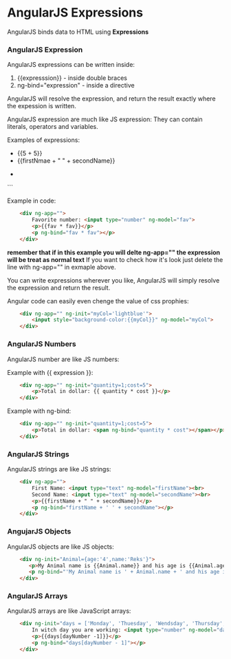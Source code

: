 # AngularJS Expressions
AngularJS binds data to HTML using **Expressions**

### AngularJS Expression
AngularJS expressions can be written inside:
1. {{expresssion}} - inside double braces
2. ng-bind="expression" - inside a directive

AngularJS will resolve the expression, and return the result exactly where the expession is written.

AngularJS expression are much like JS expression: They can contain literals, operators and variables.

Examples of expressions:
* {{5 + 5}}
* {{firstNmae + " " + secondName}}
* ```HTML
<p ng-bind="fav * fav"></p>
```

Example in code:
```HTML
    <div ng-app="">
        Favorite number: <input type="number" ng-model="fav">
        <p>{{fav * fav}}</p>
        <p ng-bind="fav * fav"></p>
    </div> 
```

**remember that if in this example you will delte ng-app="" the expression will be treat as normal text**
If you want to check how it's look just delete the line with ng-app="" in exmaple above.

You can write expressions wherever you like, AngularJS will simply resolve the expression and return the result.

Angular code can easily even chenge the value of css prophies:
```HTML
    <div ng-app="" ng-init="myCol='lightblue'">
        <input style="background-color:{{myCol}}" ng-model="myCol">
    </div>
```
### AngularJS Numbers
AngularJS number are like JS numbers:

Example with {{ expression }}:
```HTML
    <div ng-app="" ng-init="quantity=1;cost=5">
        <p>Total in dollar: {{ quantity * cost }}</p>
    </div>
```

Example with ng-bind:
```HTML
    <div ng-app="" ng-init="quantity=1;cost=5">
        <p>Total in dollar: <span ng-bind="quantity * cost"></span></p>
    </div>
```
### AngularJS Strings
AngularJS strings are like JS strings:

```HTML
    <div ng-app="">
        First Name: <input type="text" ng-model="firstName"><br>
        Second Name: <input type="text" ng-model="secondName"><br>
        <p>{{firstName + " " + secondName}}</p>
        <p ng-bind="firstName + ' ' + secondName"></p>
    </div>
```

### AngujarJS Objects
AngularJS objects are like JS objects:

```HTML
    <div ng-init="Animal={age:'4',name:'Reks'}">
       <p>My Animal name is {{Animal.name}} and his age is {{Animal.age}}</p>
       <p ng-bind="'My Animal name is ' + Animal.name + ' and his age is ' + Animal.age"></p>
    </div>
```

### AngularJS Arrays
AngularJS arrays are like JavaScript arrays:

```HTML
    <div ng-init="days = ['Monday', 'Thuesday', 'Wendsday', 'Thursday', 'Friday', 'Saturday', 'Sunday']">
        In witch day you are working: <input type="number" ng-model="dayNumber"><br>
        <p>{{days[dayNumber -1]}}</p>
        <p ng-bind="days[dayNumber - 1]"></p>
    </div>
```